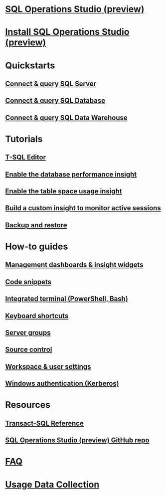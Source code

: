 # [SQL Operations Studio (preview)](what-is.md)
# [Install SQL Operations Studio (preview)](download.md)
# Quickstarts
## [Connect & query SQL Server](quickstart-sql-server.md)
## [Connect & query SQL Database](quickstart-sql-database.md)
## [Connect & query SQL Data Warehouse](quickstart-sql-dw.md)
# Tutorials
## [T-SQL Editor](tutorial-sql-editor.md) 
## [Enable the database performance insight](tutorial-qds-sql-server.md)
## [Enable the table space usage insight](tutorial-table-space-sql-server.md)
## [Build a custom insight to monitor active sessions](tutorial-build-custom-insight-sql-server.md) 
## [Backup and restore](tutorial-backup-restore-sql-server.md)
# How-to guides
## [Management dashboards & insight widgets](insight-widgets.md)
## [Code snippets](code-snippets.md)
## [Integrated terminal (PowerShell, Bash)](integrated-terminal.md)
## [Keyboard shortcuts](keyboard-shortcuts.md)
## [Server groups](server-groups.md)
## [Source control](source-control.md)
## [Workspace & user settings](settings.md)
## [Windows authentication (Kerberos)](enable-kerberos.md)
# Resources
## [Transact-SQL Reference](../t-sql/language-reference.md)
## [SQL Operations Studio (preview) GitHub repo](https://www.github.com/Microsoft/SqlOpsStudio)
# [FAQ](faq.md)
# [Usage Data Collection](usage-data-collection.md)